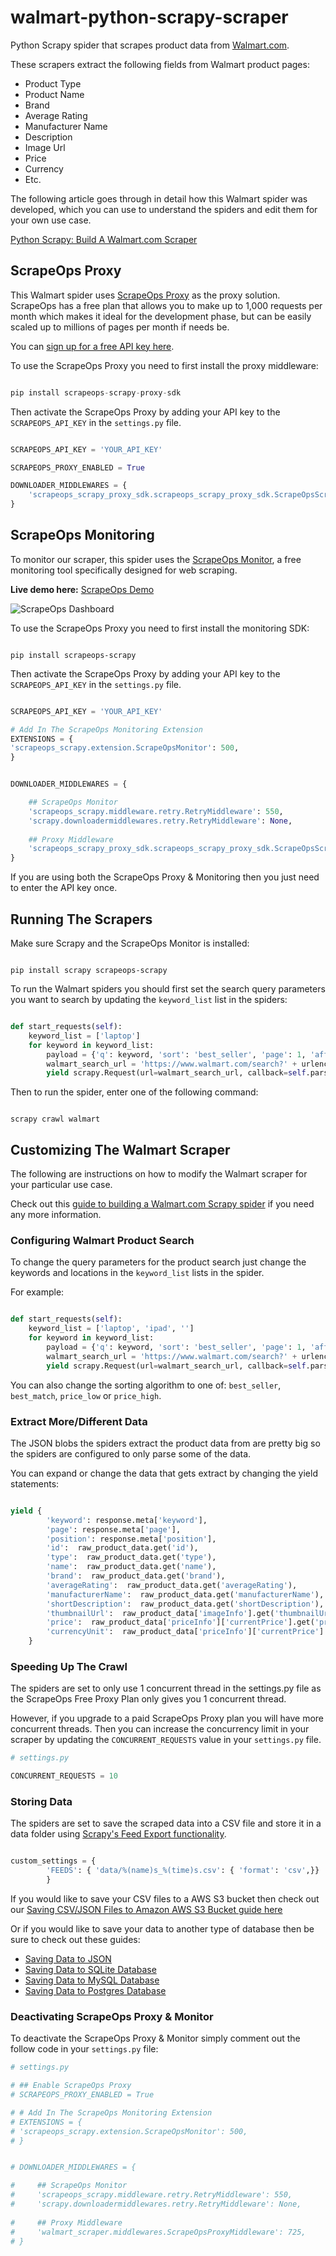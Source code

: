 # walmart-python-scrapy-scraper
Python Scrapy spider that scrapes product data from [Walmart.com](https://www.walmart.com/). 

These scrapers extract the following fields from Walmart product pages:

- Product Type
- Product Name
- Brand
- Average Rating
- Manufacturer Name
- Description
- Image Url
- Price
- Currency
- Etc.

The following article goes through in detail how this Walmart spider was developed, which you can use to understand the spiders and edit them for your own use case.

[Python Scrapy: Build A Walmart.com Scraper](https://scrapeops.io/python-scrapy-playbook/python-scrapy-walmart-scraper/)

## ScrapeOps Proxy
This Walmart spider uses [ScrapeOps Proxy](https://scrapeops.io/proxy-aggregator/) as the proxy solution. ScrapeOps has a free plan that allows you to make up to 1,000 requests per month which makes it ideal for the development phase, but can be easily scaled up to millions of pages per month if needs be.

You can [sign up for a free API key here](https://scrapeops.io/app/register/main).

To use the ScrapeOps Proxy you need to first install the proxy middleware:

```python

pip install scrapeops-scrapy-proxy-sdk

```

Then activate the ScrapeOps Proxy by adding your API key to the `SCRAPEOPS_API_KEY` in the ``settings.py`` file.

```python

SCRAPEOPS_API_KEY = 'YOUR_API_KEY'

SCRAPEOPS_PROXY_ENABLED = True

DOWNLOADER_MIDDLEWARES = {
    'scrapeops_scrapy_proxy_sdk.scrapeops_scrapy_proxy_sdk.ScrapeOpsScrapyProxySdk': 725,
}

```


## ScrapeOps Monitoring
To monitor our scraper, this spider uses the [ScrapeOps Monitor](https://scrapeops.io/monitoring-scheduling/), a free monitoring tool specifically designed for web scraping. 

**Live demo here:** [ScrapeOps Demo](https://scrapeops.io/app/login/demo) 

![ScrapeOps Dashboard](https://scrapeops.io/assets/images/scrapeops-promo-286a59166d9f41db1c195f619aa36a06.png)

To use the ScrapeOps Proxy you need to first install the monitoring SDK:

```

pip install scrapeops-scrapy

```


Then activate the ScrapeOps Proxy by adding your API key to the `SCRAPEOPS_API_KEY` in the ``settings.py`` file.

```python

SCRAPEOPS_API_KEY = 'YOUR_API_KEY'

# Add In The ScrapeOps Monitoring Extension
EXTENSIONS = {
'scrapeops_scrapy.extension.ScrapeOpsMonitor': 500, 
}


DOWNLOADER_MIDDLEWARES = {

    ## ScrapeOps Monitor
    'scrapeops_scrapy.middleware.retry.RetryMiddleware': 550,
    'scrapy.downloadermiddlewares.retry.RetryMiddleware': None,
    
    ## Proxy Middleware
    'scrapeops_scrapy_proxy_sdk.scrapeops_scrapy_proxy_sdk.ScrapeOpsScrapyProxySdk': 725,
}

```

If you are using both the ScrapeOps Proxy & Monitoring then you just need to enter the API key once.


## Running The Scrapers
Make sure Scrapy and the ScrapeOps Monitor is installed:

```

pip install scrapy scrapeops-scrapy

```

To run the Walmart spiders you should first set the search query parameters you want to search by updating the `keyword_list` list in the spiders:

```python

def start_requests(self):
    keyword_list = ['laptop']
    for keyword in keyword_list:
        payload = {'q': keyword, 'sort': 'best_seller', 'page': 1, 'affinityOverride': 'default'}
        walmart_search_url = 'https://www.walmart.com/search?' + urlencode(payload)
        yield scrapy.Request(url=walmart_search_url, callback=self.parse_search_results, meta={'keyword': keyword, 'page': 1})

```

Then to run the spider, enter one of the following command:

```

scrapy crawl walmart

```


## Customizing The Walmart Scraper
The following are instructions on how to modify the Walmart scraper for your particular use case.

Check out this [guide to building a Walmart.com Scrapy spider](https://scrapeops.io/python-scrapy-playbook/python-scrapy-walmart-scraper/) if you need any more information.

### Configuring Walmart Product Search
To change the query parameters for the product search just change the keywords and locations in the `keyword_list` lists in the spider.

For example:

```python

def start_requests(self):
    keyword_list = ['laptop', 'ipad', '']
    for keyword in keyword_list:
        payload = {'q': keyword, 'sort': 'best_seller', 'page': 1, 'affinityOverride': 'default'}
        walmart_search_url = 'https://www.walmart.com/search?' + urlencode(payload)
        yield scrapy.Request(url=walmart_search_url, callback=self.parse_search_results, meta={'keyword': keyword, 'page': 1})

```

You can also change the sorting algorithm to one of: ``best_seller``, `best_match`, `price_low` or `price_high`.

### Extract More/Different Data
The JSON blobs the spiders extract the product data from are pretty big so the spiders are configured to only parse some of the data. 

You can expand or change the data that gets extract by changing the yield statements:

```python

yield {
        'keyword': response.meta['keyword'],
        'page': response.meta['page'],
        'position': response.meta['position'],
        'id':  raw_product_data.get('id'),
        'type':  raw_product_data.get('type'),
        'name':  raw_product_data.get('name'),
        'brand':  raw_product_data.get('brand'),
        'averageRating':  raw_product_data.get('averageRating'),
        'manufacturerName':  raw_product_data.get('manufacturerName'),
        'shortDescription':  raw_product_data.get('shortDescription'),
        'thumbnailUrl':  raw_product_data['imageInfo'].get('thumbnailUrl'),
        'price':  raw_product_data['priceInfo']['currentPrice'].get('price'), 
        'currencyUnit':  raw_product_data['priceInfo']['currentPrice'].get('currencyUnit'),  
    }

```

### Speeding Up The Crawl
The spiders are set to only use 1 concurrent thread in the settings.py file as the ScrapeOps Free Proxy Plan only gives you 1 concurrent thread.

However, if you upgrade to a paid ScrapeOps Proxy plan you will have more concurrent threads. Then you can increase the concurrency limit in your scraper by updating the `CONCURRENT_REQUESTS` value in your ``settings.py`` file.

```python
# settings.py

CONCURRENT_REQUESTS = 10

```

### Storing Data
The spiders are set to save the scraped data into a CSV file and store it in a data folder using [Scrapy's Feed Export functionality](https://docs.scrapy.org/en/latest/topics/feed-exports.html).

```python

custom_settings = {
        'FEEDS': { 'data/%(name)s_%(time)s.csv': { 'format': 'csv',}}
        }

```

If you would like to save your CSV files to a AWS S3 bucket then check out our [Saving CSV/JSON Files to Amazon AWS S3 Bucket guide here](https://scrapeops.io//python-scrapy-playbook/scrapy-save-aws-s3)

Or if you would like to save your data to another type of database then be sure to check out these guides:

- [Saving Data to JSON](https://scrapeops.io/python-scrapy-playbook/scrapy-save-json-files)
- [Saving Data to SQLite Database](https://scrapeops.io/python-scrapy-playbook/scrapy-save-data-sqlite)
- [Saving Data to MySQL Database](https://scrapeops.io/python-scrapy-playbook/scrapy-save-data-mysql)
- [Saving Data to Postgres Database](https://scrapeops.io/python-scrapy-playbook/scrapy-save-data-postgres)

### Deactivating ScrapeOps Proxy & Monitor
To deactivate the ScrapeOps Proxy & Monitor simply comment out the follow code in your `settings.py` file:

```python
# settings.py

# ## Enable ScrapeOps Proxy
# SCRAPEOPS_PROXY_ENABLED = True

# # Add In The ScrapeOps Monitoring Extension
# EXTENSIONS = {
# 'scrapeops_scrapy.extension.ScrapeOpsMonitor': 500, 
# }


# DOWNLOADER_MIDDLEWARES = {

#     ## ScrapeOps Monitor
#     'scrapeops_scrapy.middleware.retry.RetryMiddleware': 550,
#     'scrapy.downloadermiddlewares.retry.RetryMiddleware': None,
    
#     ## Proxy Middleware
#     'walmart_scraper.middlewares.ScrapeOpsProxyMiddleware': 725,
# }

```

